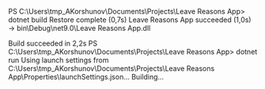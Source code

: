 PS C:\Users\tmp_AKorshunov\Documents\Projects\Leave Reasons App> dotnet build
Restore complete (0,7s)
  Leave Reasons App succeeded (1,0s) → bin\Debug\net9.0\Leave Reasons App.dll

Build succeeded in 2,2s
PS C:\Users\tmp_AKorshunov\Documents\Projects\Leave Reasons App> dotnet run
Using launch settings from C:\Users\tmp_AKorshunov\Documents\Projects\Leave Reasons App\Properties\launchSettings.json...
Building...
